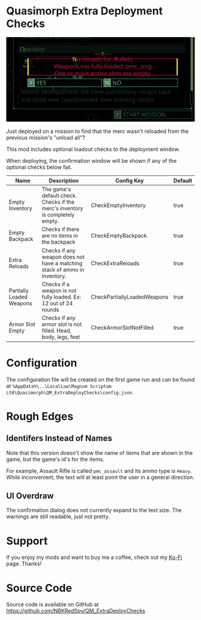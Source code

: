 # Quasimorph Extra Deployment Checks

![thumbnail icon](media/thumbnail.png)

Just deployed on a mission to find that the merc wasn't reloaded from the previous mission's "unload all"? 

This mod includes optional loadout checks to the deployment window.

When deploying, the confirmation window will be shown if any of the optional checks below fail.

|Name|Description|Config Key| Default|
|--|--|--|--|
|Empty Inventory|The game's default check.  Checks if the merc's inventory is completely empty.|CheckEmptyInventory|true|
|Empty Backpack|Checks if there are no items in the backpack|CheckEmptyBackpack|true|
|Extra Reloads|Checks if any weapon does not have a matching stack of ammo in inventory.|CheckExtraReloads|true|
|Partially Loaded Weapons|Checks if a weapon is not fully loaded.  Ex:  12 out of 24 rounds|CheckPartiallyLoadedWeapons|true|
|Armor Slot Empty|Checks if any armor slot is not filled.  Head, body, legs, feet|CheckArmorSlotNotFilled|true|

# Configuration

The configuration file will be created on the first game run and can be found at `%AppData%\..\LocalLow\Magnum Scriptum Ltd\Quasimorph\QM_ExtraDeployChecks\config.json`.


# Rough Edges

## Identifers Instead of Names
Note that this version doesn't show the name of items that are shown in the game, but the game's id's for the items.

For example, Assault Rifle is called `pmc_assault` and its ammo type is `Heavy`.
While inconvenient, the text will at least point the user in a general direction.

## UI Overdraw
The confirmation dialog does not currently expand to the text size.
The warnings are still readable, just not pretty.

# Support
If you enjoy my mods and want to buy me a coffee, check out my [Ko-Fi](https://ko-fi.com/nbkredspy71915) page.
Thanks!

# Source Code
Source code is available on GitHub at https://github.com/NBKRedSpy/QM_ExtraDeployChecks
